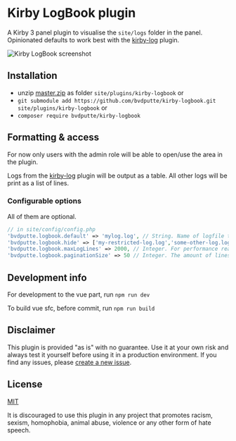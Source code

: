 # Kirby LogBook plugin

A Kirby 3 panel plugin to visualise the `site/logs` folder in the panel.
Opinionated defaults to work best with the [kirby-log](https://github.com/bvdputte/kirby-log/) plugin.

![Kirby LogBook screenshot](https://user-images.githubusercontent.com/490505/141613064-4afaa26e-5cf9-4d52-8fc4-e8ea0606fb8a.png)

## Installation

- unzip [master.zip](https://github.com/bvdputte/kirby-logbook/archive/master.zip) as folder `site/plugins/kirby-logbook` or
- `git submodule add https://github.com/bvdputte/kirby-logbook.git site/plugins/kirby-logbook` or
- `composer require bvdputte/kirby-logbook`

## Formatting & access

For now only users with the admin role will be able to open/use the area in the plugin.

Logs from the [kirby-log](https://github.com/bvdputte/kirby-log/) plugin will be output as a table. All other logs will be print as a list of lines.

### Configurable options

All of them are optional.

```php
// in site/config/config.php
'bvdputte.logbook.default' => 'mylog.log', // String. Name of logfile to show by default. Defaults to first.
'bvdputte.logbook.hide' => ['my-restricted-log.log','some-other-log.log'], // Array with log filenames with no access in panel. Defaults to []
'bvdputte.logbook.maxLogLines' => 2000, // Integer. For performance reasons, only the x last lines of the log are being fetched and shown. Defaults to 2500
'bvdputte.logbook.paginationSize' => 50 // Integer. The amount of lines per paginated set in the panel. Defaults to 25
```

## Development info

For development to the vue part, run `npm run dev`

To build vue sfc, before commit, run `npm run build`


## Disclaimer

This plugin is provided "as is" with no guarantee. Use it at your own risk and always test it yourself before using it in a production environment. If you find any issues, please [create a new issue](https://github.com/bvdputte/kirby-logbook/issues/new).

## License

[MIT](https://opensource.org/licenses/MIT)

It is discouraged to use this plugin in any project that promotes racism, sexism, homophobia, animal abuse, violence or any other form of hate speech.
